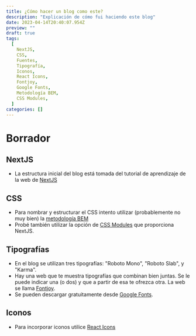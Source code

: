 ```yaml
---
title: ¿Cómo hacer un blog como este?
description: "Explicación de cómo fui haciendo este blog"
date: 2023-04-14T20:40:07.954Z
preview: ""
draft: true
tags:
  [
    NextJS,
    CSS,
    Fuentes,
    Tipografía,
    Iconos,
    React Icons,
    Fontjoy,
    Google Fonts,
    Metodología BEM,
    CSS Modules,
  ]
categories: []
---
```


# **Borrador**

## NextJS

- La estructura inicial del blog está tomada del tutorial de aprendizaje de la web de [NextJS](https://nextjs.org/learn/foundations/about-nextjs)

## CSS

- Para nombrar y estructurar el CSS intento utilizar (probablemente no muy bien) la [metodología BEM](https://getbem.com/)
- Probé también utilizar la opción de [CSS Modules](https://nextjs.org/docs/basic-features/built-in-css-support#adding-component-level-css) que proporciona NextJS.

## Tipografías

- En el blog se utilizan tres tipografías: "Roboto Mono", "Roboto Slab", y "Karma".
- Hay una web que te muestra tipografías que combinan bien juntas. Se le puede indicar una (o dos) y que a partir de esa te ofrezca otra. La web se llama [Fontjoy](https://fontjoy.com/).
- Se pueden descargar gratuitamente desde [Google Fonts](https://fonts.google.com/).

## Iconos

- Para incorporar iconos utilice [React Icons](https://github.com/react-icons/react-icons)
